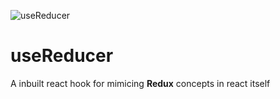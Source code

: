 ![useReducer](https://daveceddia.com/images/useReducer-hook-twitter.png)

# useReducer

A inbuilt react hook for mimicing **Redux** concepts in react itself
